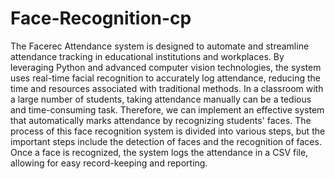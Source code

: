 # Face-Recognition-cp
The Facerec Attendance system is designed to automate and streamline attendance tracking in educational institutions and workplaces. By leveraging Python and advanced computer vision technologies, the system uses real-time facial recognition to accurately log attendance, reducing the time and resources associated with traditional methods. In a classroom with a large number of students, taking attendance manually can be a tedious and time-consuming task. Therefore, we can implement an effective system that automatically marks attendance by recognizing students' faces. The process of this face recognition system is divided into various steps, but the important steps include the detection of faces and the recognition of faces. Once a face is recognized, the system logs the attendance in a CSV file, allowing for easy record-keeping and reporting.
